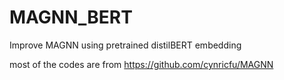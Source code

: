 # MAGNN_BERT
Improve MAGNN using pretrained distilBERT embedding

most of the codes are from 
https://github.com/cynricfu/MAGNN
